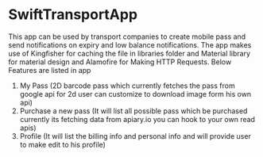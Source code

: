 # SwiftTransportApp
This app can be used by transport companies to create mobile pass and send notifications on expiry and low balance notifications. The app makes use of Kingfisher for caching the file in libraries folder and Material library for material design and Alamofire for Making HTTP Requests.
Below Features are listed in app 

1. My Pass (2D barcode pass which currently fetches the pass from google api for 2d user can customize to download image form his own api)
2. Purchase a new pass (It will list all possible pass which be purchased currently its fetching data from apiary.io you can hook to your own read apis)
3. Profile (It will list the billing info and personal info and will provide user to make edit to his profile)







